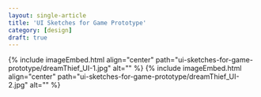 ```yaml
---
layout: single-article
title: 'UI Sketches for Game Prototype'
category: [design]
draft: true
---
```


{% include imageEmbed.html align="center" path="ui-sketches-for-game-prototype/dreamThief_UI-1.jpg" alt="" %}
{% include imageEmbed.html align="center" path="ui-sketches-for-game-prototype/dreamThief_UI-2.jpg" alt="" %}

